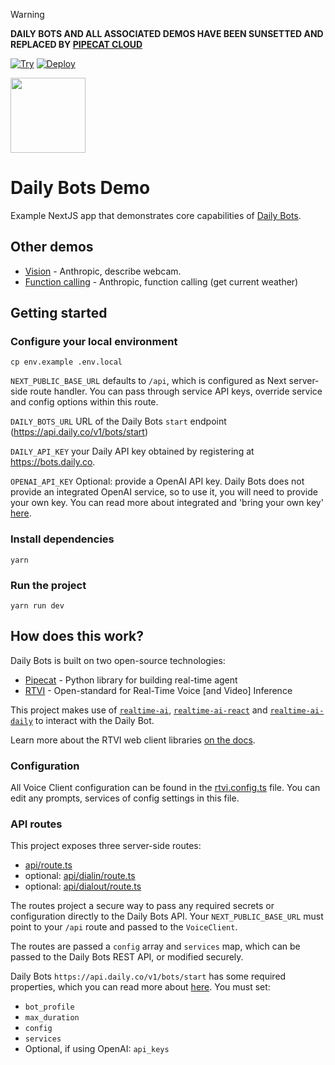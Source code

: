 > [!WARNING]
> **DAILY BOTS AND ALL ASSOCIATED DEMOS HAVE BEEN SUNSETTED AND REPLACED BY [PIPECAT CLOUD](https://www.daily.co/products/pipecat-cloud/)**

[![Try](https://img.shields.io/badge/try_it-here-blue)](https://demo.dailybots.ai)
[![Deploy](https://img.shields.io/badge/Deploy_to_Vercel-black?style=flat&logo=Vercel&logoColor=white)](https://vercel.com/new/clone?repository-url=https%3A%2F%2Fgithub.com%2Fdaily-demos%2Fdaily-bots-web-demo&env=DAILY_BOTS_URL,DAILY_API_KEY,NEXT_PUBLIC_BASE_URL&project-name=daily-bots-demo&repository-name=daily-bots-web-demo)


<img src="public/icon.png" width="120px">


# Daily Bots Demo

Example NextJS app that demonstrates core capabilities of [Daily Bots](https://bots.daily.co). 

## Other demos

- [Vision](https://github.com/daily-demos/daily-bots-web-demo/tree/khk/vision-for-launch) - Anthropic, describe webcam.
- [Function calling](https://github.com/daily-demos/daily-bots-web-demo/tree/cb/function-call) - Anthropic, function calling (get current weather)

## Getting started

### Configure your local environment

```shell
cp env.example .env.local
```

`NEXT_PUBLIC_BASE_URL` defaults to `/api`, which is configured as Next server-side route handler. You can pass through service API keys, override service and config options within this route.

`DAILY_BOTS_URL` URL of the Daily Bots `start` endpoint (https://api.daily.co/v1/bots/start)


`DAILY_API_KEY` your Daily API key obtained by registering at https://bots.daily.co.

`OPENAI_API_KEY` Optional: provide a OpenAI API key. Daily Bots does not provide an integrated OpenAI service, so to use it, you will need to provide your own key. You can read more about integrated and 'bring your own key' [here](https://docs.dailybots.ai/api-reference/client/supportedServices).

### Install dependencies

```shell
yarn 
```

### Run the project

```shell
yarn run dev
```

## How does this work?

Daily Bots is built on two open-source technologies:

- [Pipecat](https://www.pipecat.ai) - Python library for building real-time agent
- [RTVI](https://github.com/rtvi-ai) - Open-standard for Real-Time Voice [and Video] Inference

This project makes use of [`realtime-ai`](https://www.npmjs.com/package/realtime-ai), [`realtime-ai-react`](https://www.npmjs.com/package/realtime-ai-react) and [`realtime-ai-daily`](https://www.npmjs.com/package/realtime-ai-daily) to interact with the Daily Bot.

Learn more about the RTVI web client libraries [on the docs](https://docs.rtvi.ai).

### Configuration

All Voice Client configuration can be found in the [rtvi.config.ts](/rtvi.config.ts) file. You can edit any prompts, services of config settings in this file.


### API routes

This project exposes three server-side routes:

- [api/route.ts](app/api/route.ts)
- optional: [api/dialin/route.ts](app/api/dialin/route.ts)
- optional: [api/dialout/route.ts](app/api/dialout/route.ts)

The routes project a secure way to pass any required secrets or configuration directly to the Daily Bots API. Your `NEXT_PUBLIC_BASE_URL` must point to your `/api` route and passed to the `VoiceClient`. 

The routes are passed a `config` array and `services` map, which can be passed to the Daily Bots REST API, or modified securely. 

Daily Bots `https://api.daily.co/v1/bots/start` has some required properties, which you can read more about [here](https://docs.dailybots.ai/api-reference/endpoint/startBot). You must set:

- `bot_profile`
- `max_duration`
- `config`
- `services`
- Optional, if using OpenAI: `api_keys`
